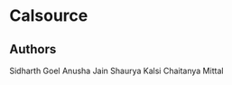 Calsource
================

Authors
-----------
Sidharth Goel
Anusha Jain
Shaurya Kalsi
Chaitanya Mittal